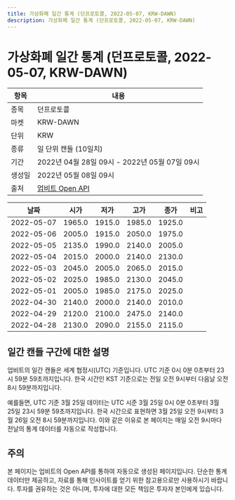 ```yaml
---
title: 가상화폐 일간 통계 (던프로토콜, 2022-05-07, KRW-DAWN)
description: 가상화폐 일간 통계 (던프로토콜, 2022-05-07, KRW-DAWN)
---
```



가상화폐 일간 통계 (던프로토콜, 2022-05-07, KRW-DAWN)
===

|항목|내용|
|--|--|
|종목|던프로토콜|
|마켓|KRW-DAWN|
|단위|KRW|
|종류|일 단위 캔들 (10일치)|
|기간|2022년 04월 28일 09시 - 2022년 05월 07일 09시|
|생성일|2022년 05월 08일 09시|
|출처|[업비트 Open API](https://docs.upbit.com)|


|날짜|시가|저가|고가|종가|비고|
|--|--|--|--|--|--|
|2022-05-07|1965.0|1915.0|1985.0|1925.0|    |
|2022-05-06|2005.0|1915.0|2050.0|1975.0|    |
|2022-05-05|2135.0|1990.0|2140.0|2005.0|    |
|2022-05-04|2015.0|2000.0|2140.0|2130.0|    |
|2022-05-03|2045.0|2005.0|2065.0|2015.0|    |
|2022-05-02|2025.0|1985.0|2130.0|2045.0|    |
|2022-05-01|2005.0|1985.0|2175.0|2025.0|    |
|2022-04-30|2140.0|2000.0|2140.0|2010.0|    |
|2022-04-29|2120.0|2100.0|2475.0|2140.0|    |
|2022-04-28|2130.0|2090.0|2155.0|2115.0|    |


일간 캔들 구간에 대한 설명
---


업비트의 일간 캔들은 세계 협정시(UTC) 기준입니다. 
UTC 기준 0시 0분 0초부터 23시 59분 59초까지입니다. 
한국 시간인 KST 기준으로는 전일 오전 9시부터 다음날 오전 8시 59분까지입니다. 


예를들면, UTC 기준 3월 25일 데이터는 UTC 시준 3월 25일 0시 0분 0초부터 3월 25일 23시 59분 59초까지입니다. 
한국 시간으로 표현하면 3월 25일 오전 9시부터 3월 26일 오전 8시 59분까지입니다. 
이와 같은 이유로 본 페이지는 매일 오전 9시마다 전날의 통계 데이터를 자동으로 작성합니다. 


주의
---


본 페이지는 업비트의 Open API를 통하여 자동으로 생성된 페이지입니다. 
단순한 통계 데이터만 제공하고, 자료를 통해 인사이트를 얻기 위한 참고용으로만 사용하시기 바랍니다. 
투자를 권유하는 것은 아니며, 투자에 대한 모든 책임은 투자자 본인에게 있습니다. 
